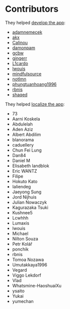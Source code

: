 # Contributors

They helped [develop the app](https://github.com/lwouis/alt-tab-macos/graphs/contributors):

* [adamnemecek](https://github.com/adamnemecek)
* [akx](https://github.com/akx)
* [Calinou](https://github.com/Calinou)
* [damonpam](https://github.com/damonpam)
* [gcbw](https://github.com/gcbw)
* [gingerr](https://github.com/gingerr)
* [L1cardo](https://github.com/L1cardo)
* [lwouis](https://github.com/lwouis)
* [mindfulsource](https://github.com/mindfulsource)
* [notlmn](https://github.com/notlmn)
* [phungtuanhoang1996](https://github.com/phungtuanhoang1996)
* [rbnis](https://github.com/rbnis)
* [shaqed](https://github.com/shaqed)

They helped [localize the app](https://poeditor.com/join/project/8AOEZ0eAZE):

* 73
* Aarni Koskela
* Abdulelah
* Aden Aziz
* Albert Abdilim
* blanorama
* caduellery
* Chun Fei Lung
* Dan84
* Daniel M
* Elisabeth landblok
* Eric WANTZ
* Filipe
* Hokuto Kato
* Ialiendeg
* Jaeyong Sung
* Jord Nijhuis
* Julian Nowaczyk
* Kagurazaka Tsuki
* Kushnee5
* Lcwhhh
* Lumaxis
* lwouis
* Michael
* Nilton Souza
* Petr Kolář
* ponchik
* rbnis
* Tomoa Nozawa
* Umutakkaya1996
* Vegard
* Viggo Lekdorf
* Vlad
* Whatsmine-HaoshuaiXu
* ysaito
* Yukai
* yumechan
